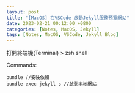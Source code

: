 ```yaml
---
layout: post
title: "[MacOS] 在VSCode 啟動Jekyll服務預覽網站"
date: 2023-02-21 00:12:00 +0800
categories: [Notes, MacOS, Jekyll]
tags: [Notes, MacOS, VSCode, Jekyll Blog]
---
```


打開終端機(Terminal) > zsh shell

Commands:
```shell
bundle //安裝依賴
bundle exec jekyll s //啟動本地網站
```